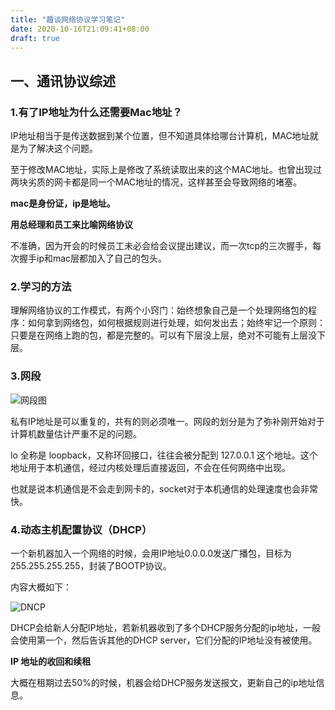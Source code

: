 ```yaml
---
title: "趣谈网络协议学习笔记"
date: 2020-10-16T21:09:41+08:00
draft: true
---
```


## 一、通讯协议综述

### 1.有了IP地址为什么还需要Mac地址？

IP地址相当于是传送数据到某个位置，但不知道具体给哪台计算机，MAC地址就是为了解决这个问题。

至于修改MAC地址，实际上是修改了系统读取出来的这个MAC地址。也曾出现过两块劣质的网卡都是同一个MAC地址的情况，这样甚至会导致网络的堵塞。

**mac是身份证，ip是地址。**

**用总经理和员工来比喻网络协议**

不准确，因为开会的时候员工未必会给会议提出建议，而一次tcp的三次握手，每次握手ip和mac层都加入了自己的包头。


### 2.学习的方法

理解网络协议的工作模式，有两个小窍门：始终想象自己是一个处理网络包的程序：如何拿到网络包，如何根据规则进行处理，如何发出去；始终牢记一个原则：只要是在网络上跑的包，都是完整的。可以有下层没上层，绝对不可能有上层没下层。

### 3.网段

![网段图](/images/geek/net/ip.png)

私有IP地址是可以重复的，共有的则必须唯一。网段的划分是为了弥补刚开始对于计算机数量估计严重不足的问题。

lo 全称是 loopback，又称环回接口，往往会被分配到 127.0.0.1 这个地址。这个地址用于本机通信，经过内核处理后直接返回，不会在任何网络中出现。

也就是说本机通信是不会走到网卡的，socket对于本机通信的处理速度也会非常快。

### 4.动态主机配置协议（DHCP）

一个新机器加入一个网络的时候，会用IP地址0.0.0.0发送广播包，目标为255.255.255.255，封装了BOOTP协议。

内容大概如下：

![DNCP](/images/geek/net/dbcp.png)

DHCP会给新人分配IP地址，若新机器收到了多个DHCP服务分配的ip地址，一般会使用第一个，然后告诉其他的DHCP server，它们分配的IP地址没有被使用。

**IP 地址的收回和续租**

大概在租期过去50%的时候，机器会给DHCP服务发送报文，更新自己的ip地址信息。



